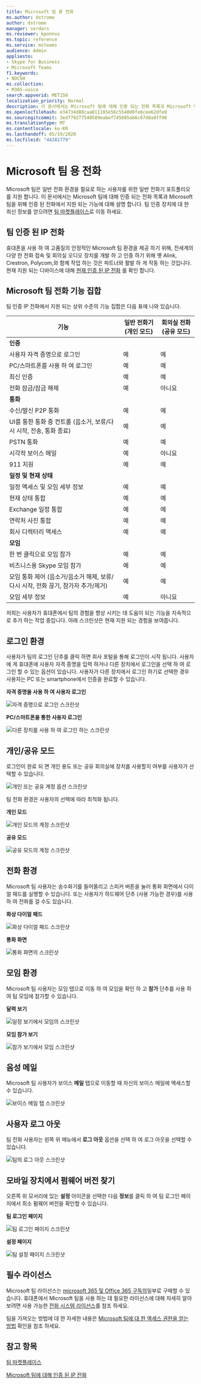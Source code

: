 ```yaml
---
title: Microsoft 팀 용 전화
ms.author: dstrome
author: dstrome
manager: serdars
ms.reviewer: kponnus
ms.topic: reference
ms.service: msteams
audience: Admin
appliesto:
- Skype for Business
- Microsoft Teams
f1.keywords:
- NOCSH
ms.collection:
- M365-voice
search.appverid: MET150
localization_priority: Normal
description: 이 문서에서는 Microsoft 팀에 대해 인증 되는 전화 목록과 Microsoft 팀을 위해 인증 된 전화에서 지원 되는 기능에 대해 설명 합니다.
ms.openlocfilehash: e34734d88caa011185e56c5540d0fe6cee62dfe0
ms.sourcegitcommit: 3ed779277540589eabef745685ab6c67d8a8ff90
ms.translationtype: MT
ms.contentlocale: ko-KR
ms.lasthandoff: 05/19/2020
ms.locfileid: "44281779"
---
```

# <a name="phones-for-microsoft-teams"></a>Microsoft 팀 용 전화

Microsoft 팀은 일반 전화 환경을 필요로 하는 사용자를 위한 일반 전화기 포트폴리오를 지원 합니다. 이 문서에서는 Microsoft 팀에 대해 인증 되는 전화 목록과 Microsoft 팀을 위해 인증 된 전화에서 지원 되는 기능에 대해 설명 합니다. 팀 인증 장치에 대 한 최신 정보를 얻으려면 [팀 마켓플레이스](https://office.com/teamsdevices)로 이동 하세요.

## <a name="teams-certified-ip-phones"></a>팀 인증 된 IP 전화

휴대폰을 사용 하 여 고품질의 안정적인 Microsoft 팀 환경을 제공 하기 위해, 전세계의 다양 한 전화 접속 및 회의실 오디오 장치를 개발 하 고 인증 하기 위해 옛 Alink, Crestron, Polycom,와 함께 작업 하는 것은 파트너와 활발 하 게 작동 하는 것입니다. 현재 지원 되는 디바이스에 대해 [현재 인증 된 IP 전화](teams-ip-phones.md#currently-certified-ip-phones) 를 확인 합니다.

## <a name="microsoft-teams-phones-feature-set"></a>Microsoft 팀 전화 기능 집합

팀 인증 IP 전화에서 지원 되는 상위 수준의 기능 집합은 다음 표에 나와 있습니다.

|기능 |일반 전화기 (개인 모드) |회의실 전화 (공유 모드)|
|---------|---------|---------|
|**인증** | |  |
|사용자 자격 증명으로 로그인 |  예 | 예|
|PC/스마트폰를 사용 하 여 로그인  | 예 |예|
|최신 인증 | 예 |예 |
|전화 잠금/잠금 해제 | 예 |아니요 |
|**통화** |  |  |
|수신/발신 P2P 통화 | 예  |예 |
|UI를 통한 통화 중 컨트롤 (음소거, 보류/다시 시작, 전송, 통화 종료)| 예  |예 |
|PSTN 통화| 예  |예 |
|시각적 보이스 메일 | 예 | 아니요 |
|911 지원  | 예  |예 |
|**일정 및 현재 상태**|   | |
|일정 액세스 및 모임 세부 정보|예 |예|
|현재 상태 통합 |예|예|
|Exchange 일정 통합 |예|예|
|연락처 사진 통합  |예|예|
|회사 디렉터리 액세스 | 예|예|
|**모임**|   ||
|한 번 클릭으로 모임 참가  | 예  |예 |
|비즈니스용 Skype 모임 참가 | 예  | 예|
|모임 통화 제어 (음소거/음소거 해제, 보류/다시 시작, 전화 끊기, 참가자 추가/제거)|예|예|
|모임 세부 정보|예|아니요|

저희는 사용자가 휴대폰에서 팀의 경험을 향상 시키는 데 도움이 되는 기능을 지속적으로 추가 하는 작업 중입니다. 아래 스크린샷은 현재 지원 되는 경험을 보여줍니다.

## <a name="sign-in-experience"></a>로그인 환경

사용자가 팀의 로그인 단추를 클릭 하면 회사 포털을 통해 로그인이 시작 됩니다. 사용자에 게 휴대폰에 사용자 자격 증명을 입력 하거나 다른 장치에서 로그인을 선택 하 여 로그인 할 수 있는 옵션이 있습니다. 사용자가 다른 장치에서 로그인 하기로 선택한 경우 사용자는 PC 또는 smartphone에서 인증을 완료할 수 있습니다.

**자격 증명을 사용 하 여 사용자 로그인**

![자격 증명으로 로그인 스크린샷](../media/sign-in-with-credentials.png)

**PC/스마트폰을 통한 사용자 로그인**

![다른 장치를 사용 하 여 로그인 하는 스크린샷](../media/sign-in-with-device.jpg)

## <a name="personalshared-mode"></a>개인/공유 모드

로그인이 완료 되 면 개인 용도 또는 공유 회의실에 장치를 사용할지 여부를 사용자가 선택할 수 있습니다.

![개인 또는 공유 계정 옵션 스크린샷](../media/personal-vs-shared-mode.jpg)

팀 전화 환경은 사용자의 선택에 따라 최적화 됩니다.

**개인 모드**

![개인 모드의 계정 스크린샷](../media/personal-mode.png)

**공유 모드**

![공유 모드의 계정 스크린샷](../media/shared-mode.png)

## <a name="calling-experience"></a>전화 환경

Microsoft 팀 사용자는 송수화기를 들어올리고 스피커 버튼을 눌러 통화 화면에서 다이얼 패드를 실행할 수 있습니다. 또는 사용자가 하드웨어 단추 (사용 가능한 경우)를 사용 하 여 전화를 걸 수도 있습니다.

**화상 다이얼 패드**

![화상 다이얼 패드 스크린샷](../media/on-screen-dial-pad.png)

**통화 화면**

![통화 화면의 스크린샷](../media/calling-screen.png)

## <a name="meeting-experience"></a>모임 환경

Microsoft 팀 사용자는 모임 탭으로 이동 하 여 모임을 확인 하 고 **참가** 단추를 사용 하 여 팀 모임에 참가할 수 있습니다.

**달력 보기**

![일정 보기에서 모임의 스크린샷](../media/calendar-view.png)

**모임 참가 보기**

![참가 보기에서 모임 스크린샷](../media/meeting-join-view.png)


## <a name="voicemail"></a>음성 메일

Microsoft 팀 사용자가 보이스 **메일** 탭으로 이동할 때 자신의 보이스 메일에 액세스할 수 있습니다.

![보이스 메일 탭 스크린샷](../media/voicemail-tab.png)

## <a name="user-sign-out"></a>사용자 로그 아웃

팀 전화 사용자는 왼쪽 위 메뉴에서 **로그 아웃** 옵션을 선택 하 여 로그 아웃을 선택할 수 있습니다.

![팀의 로그 아웃 스크린샷](../media/teams-sign-out.png)

## <a name="finding-the-firmware-version-on-a-mobile-device"></a>모바일 장치에서 펌웨어 버전 찾기

오른쪽 위 모서리에 있는 **설정** 아이콘을 선택한 다음 **정보**를 클릭 하 여 팀 로그인 페이지에서 최소 펌웨어 버전을 확인할 수 있습니다.

**팀 로그인 페이지**

![팀 로그인 페이지 스크린샷](../media/teams-sign-in-page.jpg)

**설정 페이지**

![팀 설정 페이지 스크린샷](../media/teams-settings-page.jpg)

## <a name="required-licenses"></a>필수 라이선스

Microsoft 팀 라이선스는 [microsoft 365 및 Office 365 구독의](https://docs.microsoft.com/office365/servicedescriptions/teams-service-description)일부로 구매할 수 있습니다. 휴대폰에서 Microsoft 팀을 사용 하는 데 필요한 라이선스에 대해 자세히 알아보려면 사용 가능한 [전화 시스템 라이선스](https://products.office.com/microsoft-teams/voice-calling)를 참조 하세요.

팀을 가져오는 방법에 대 한 자세한 내용은 [Microsoft 팀에 대 한 액세스 권한을 얻는 방법](https://support.office.com/article/fc7f1634-abd3-4f26-a597-9df16e4ca65b) 확인을 참조 하세요.

## <a name="see-also"></a>참고 항목

[팀 마켓플레이스](https://office.com/teamsdevices)

[Microsoft 팀에 대해 인증 된 IP 전화](teams-ip-phones.md)
